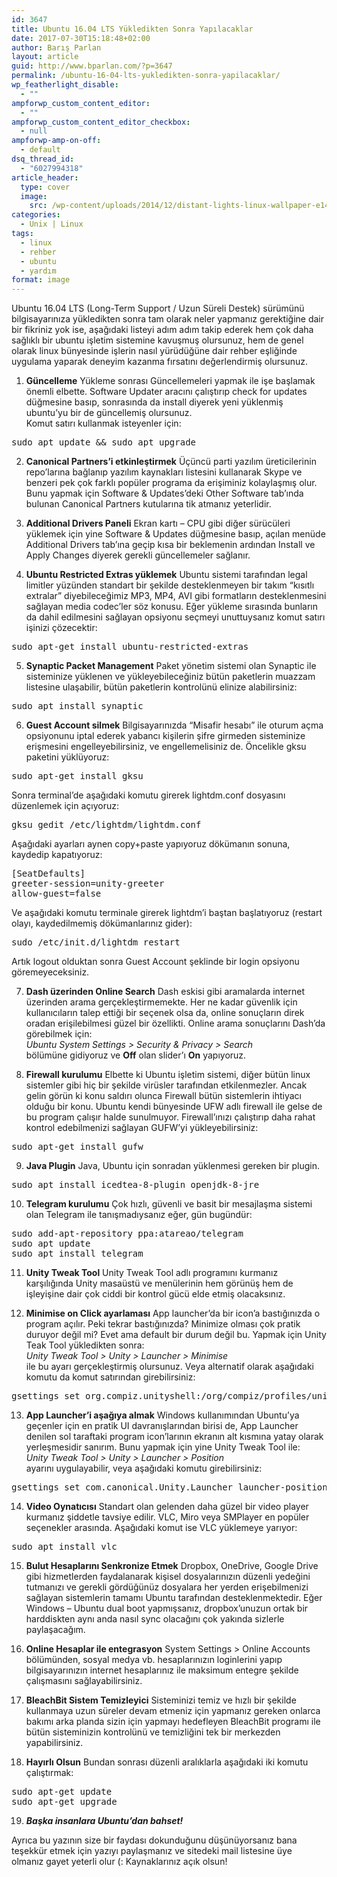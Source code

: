 ```yaml
---
id: 3647
title: Ubuntu 16.04 LTS Yükledikten Sonra Yapılacaklar
date: 2017-07-30T15:18:48+02:00
author: Barış Parlan
layout: article
guid: http://www.bparlan.com/?p=3647
permalink: /ubuntu-16-04-lts-yukledikten-sonra-yapilacaklar/
wp_featherlight_disable:
  - ""
ampforwp_custom_content_editor:
  - ""
ampforwp_custom_content_editor_checkbox:
  - null
ampforwp-amp-on-off:
  - default
dsq_thread_id:
  - "6027994318"
article_header:
  type: cover
  image:
    src: /wp-content/uploads/2014/12/distant-lights-linux-wallpaper-e1424505392313.jpg
categories:
  - Unix | Linux
tags:
  - linux
  - rehber
  - ubuntu
  - yardım
format: image
---
```


Ubuntu 16.04 LTS (Long-Term Support / Uzun Süreli Destek) sürümünü bilgisayarınıza yükledikten sonra tam olarak neler yapmanız gerektiğine dair bir fikriniz yok ise, aşağıdaki listeyi adım adım takip ederek hem çok daha sağlıklı bir ubuntu işletim sistemine kavuşmuş olursunuz, hem de genel olarak linux bünyesinde işlerin nasıl yürüdüğüne dair rehber eşliğinde uygulama yaparak deneyim kazanma fırsatını değerlendirmiş olursunuz.

  1. **Güncelleme**
Yükleme sonrası Güncellemeleri yapmak ile işe başlamak önemli elbette. Software Updater aracını çalıştırıp check for updates düğmesine basıp, sonrasında da install diyerek yeni yüklenmiş ubuntu&#8217;yu bir de güncellemiş olursunuz.  
Komut satırı kullanmak isteyenler için:

<pre>sudo apt update && sudo apt upgrade</pre>

  2. **Canonical Partners&#8217;i etkinleştirmek**
Üçüncü parti yazılım üreticilerinin repo&#8217;larına bağlanıp yazılım kaynakları listesini kullanarak Skype ve benzeri pek çok farklı popüler programa da erişiminiz kolaylaşmış olur. Bunu yapmak için Software & Updates&#8217;deki Other Software tab&#8217;ında bulunan Canonical Partners kutularına tik atmanız yeterlidir.

  3. **Additional Drivers Paneli**
Ekran kartı &#8211; CPU gibi diğer sürücüleri yüklemek için yine Software & Updates düğmesine basıp, açılan menüde Additional Drivers tab&#8217;ına geçip kısa bir beklemenin ardından Install ve Apply Changes diyerek gerekli güncellemeler sağlanır.

  4. **Ubuntu Restricted Extras yüklemek**
Ubuntu sistemi tarafından legal limitler yüzünden standart bir şekilde desteklenmeyen bir takım &#8220;kısıtlı extralar&#8221; diyebileceğimiz MP3, MP4, AVI gibi formatların desteklenmesini sağlayan media codec&#8217;ler söz konusu. Eğer yükleme sırasında bunların da dahil edilmesini sağlayan opsiyonu seçmeyi unuttuysanız komut satırı işinizi çözecektir:

<pre>sudo apt-get install ubuntu-restricted-extras</pre>

  5. **Synaptic Packet Management**
Paket yönetim sistemi olan Synaptic ile sisteminize yüklenen ve yükleyebileceğiniz bütün paketlerin muazzam listesine ulaşabilir, bütün paketlerin kontrolünü elinize alabilirsiniz:

<pre>sudo apt install synaptic</pre>

  6. **Guest Account silmek**
Bilgisayarınızda &#8220;Misafir hesabı&#8221; ile oturum açma opsiyonunu iptal ederek yabancı kişilerin şifre girmeden sisteminize erişmesini engelleyebilirsiniz, ve engellemelisiniz de. Öncelikle gksu paketini yüklüyoruz:

<pre>sudo apt-get install gksu</pre>

Sonra terminal&#8217;de aşağıdaki komutu girerek lightdm.conf dosyasını düzenlemek için açıyoruz:

<pre>gksu gedit /etc/lightdm/lightdm.conf</pre>

Aşağıdaki ayarları aynen copy+paste yapıyoruz dökümanın sonuna, kaydedip kapatıyoruz:

<pre>[SeatDefaults]
greeter-session=unity-greeter
allow-guest=false</pre>

Ve aşağıdaki komutu terminale girerek lightdm&#8217;i baştan başlatıyoruz (restart olayı, kaydedilmemiş dökümanlarınız gider):

<pre>sudo /etc/init.d/lightdm restart</pre>

Artık logout olduktan sonra Guest Account şeklinde bir login opsiyonu göremeyeceksiniz.

  7. **Dash üzerinden Online Search**
Dash eskisi gibi aramalarda internet üzerinden arama gerçekleştirmemekte. Her ne kadar güvenlik için kullanıcıların talep ettiği bir seçenek olsa da, online sonuçların direk oradan erişilebilmesi güzel bir özellikti. Online arama sonuçlarını Dash&#8217;da görebilmek için:  
_Ubuntu System Settings > Security & Privacy > Search_  
bölümüne gidiyoruz ve **Off** olan slider&#8217;ı **On** yapıyoruz.

  8. **Firewall kurulumu**
Elbette ki Ubuntu işletim sistemi, diğer bütün linux sistemler gibi hiç bir şekilde virüsler tarafından etkilenmezler. Ancak gelin görün ki konu saldırı olunca Firewall bütün sistemlerin ihtiyacı olduğu bir konu. Ubuntu kendi bünyesinde UFW adlı firewall ile gelse de bu program çalışır halde sunulmuyor. Firewall&#8217;ınızı çalıştırıp daha rahat kontrol edebilmenizi sağlayan GUFW&#8217;yi yükleyebilirsiniz:

<pre>sudo apt-get install gufw</pre>

  9. **Java Plugin**
Java, Ubuntu için sonradan yüklenmesi gereken bir plugin.

<pre>sudo apt install icedtea-8-plugin openjdk-8-jre</pre>

 10. **Telegram kurulumu**
Çok hızlı, güvenli ve basit bir mesajlaşma sistemi olan Telegram ile tanışmadıysanız eğer, gün bugündür:

<pre>sudo add-apt-repository ppa:atareao/telegram
sudo apt update
sudo apt install telegram</pre>

 11. **Unity Tweak Tool**
Unity Tweak Tool adlı programını kurmanız karşılığında Unity masaüstü ve menülerinin hem görünüş hem de işleyişine dair çok ciddi bir kontrol gücü elde etmiş olacaksınız.

 12. **Minimise on Click ayarlaması**
App launcher&#8217;da bir icon&#8217;a bastığınızda o program açılır. Peki tekrar bastığınızda? Minimize olması çok pratik duruyor değil mi? Evet ama default bir durum değil bu. Yapmak için Unity Teak Tool yükledikten sonra:  
_Unity Tweak Tool > Unity > Launcher > Minimise_  
ile bu ayarı gerçekleştirmiş olursunuz. Veya alternatif olarak aşağıdaki komutu da komut satırından girebilirsiniz:

<pre>gsettings set org.compiz.unityshell:/org/compiz/profiles/unity/plugins/unityshell/ launcher-minimize-window true</pre>

 13. **App Launcher&#8217;i aşağıya almak**
Windows kullanımından Ubuntu&#8217;ya geçenler için en pratik UI davranışlarından birisi de, App Launcher denilen sol taraftaki program icon&#8217;larının ekranın alt kısmına yatay olarak yerleşmesidir sanırım. Bunu yapmak için yine Unity Tweak Tool ile:  
_Unity Tweak Tool > Unity > Launcher > Position_  
ayarını uygulayabilir, veya aşağıdaki komutu girebilirsiniz:

<pre>gsettings set com.canonical.Unity.Launcher launcher-position Bottom</pre>

 14. **Video Oynatıcısı**
Standart olan gelenden daha güzel bir video player kurmanız şiddetle tavsiye edilir. VLC, Miro veya SMPlayer en popüler seçenekler arasında. Aşağıdaki komut ise VLC yüklemeye yarıyor:

<pre>sudo apt install vlc</pre>

 15. **Bulut Hesaplarını Senkronize Etmek**
Dropbox, OneDrive, Google Drive gibi hizmetlerden faydalanarak kişisel dosyalarınızın düzenli yedeğini tutmanızı ve gerekli gördüğünüz dosyalara her yerden erişebilmenizi sağlayan sistemlerin tamamı Ubuntu tarafından desteklenmektedir. Eğer Windows &#8211; Ubuntu dual boot yapmışsanız, dropbox&#8217;unuzun ortak bir harddiskten aynı anda nasıl sync olacağını çok yakında sizlerle paylaşacağım.

 16. **Online Hesaplar ile entegrasyon**
System Settings > Online Accounts bölümünden, sosyal medya vb. hesaplarınızın loginlerini yapıp bilgisayarınızın internet hesaplarınız ile maksimum entegre şekilde çalışmasını sağlayabilirsiniz.

 17. **BleachBit Sistem Temizleyici**
Sisteminizi temiz ve hızlı bir şekilde kullanmaya uzun süreler devam etmeniz için yapmanız gereken onlarca bakımı arka planda sizin için yapmayı hedefleyen BleachBit programı ile bütün sisteminizin kontrolünü ve temizliğini tek bir merkezden yapabilirsiniz.

 18. **Hayırlı Olsun**
Bundan sonrası düzenli aralıklarla aşağıdaki iki komutu çalıştırmak:

<pre>sudo apt-get update
sudo apt-get upgrade</pre>

 19. **_Başka insanlara Ubuntu&#8217;dan bahset!_**

Ayrıca bu yazının size bir faydası dokunduğunu düşünüyorsanız bana teşekkür etmek için yazıyı paylaşmanız ve sitedeki mail listesine üye olmanız gayet yeterli olur (: Kaynaklarınız açık olsun!
